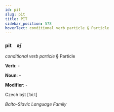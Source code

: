 ```yaml
---
id: pit
slug: pit
title: PİT
sidebar_position: 578
hoverText: conditional verb particle § Particle
---
```


### pit&emsp;<span kind="abugida">ʋ̆ɟ</span>

*conditional verb particle* **§** Particle

**Verb**: -

**Noun**: -

**Modifier**: -

Czech být [ˈbiːt]

*Balto-Slavic Language Family*